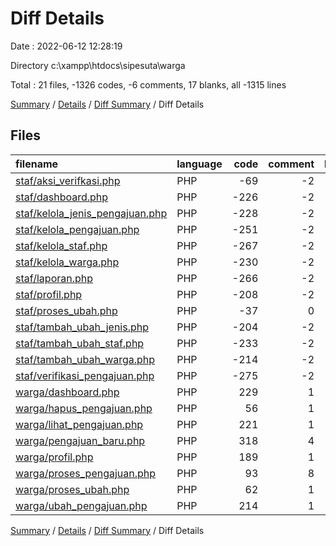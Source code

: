 # Diff Details

Date : 2022-06-12 12:28:19

Directory c:\\xampp\\htdocs\\sipesuta\\warga

Total : 21 files,  -1326 codes, -6 comments, 17 blanks, all -1315 lines

[Summary](results.md) / [Details](details.md) / [Diff Summary](diff.md) / Diff Details

## Files
| filename | language | code | comment | blank | total |
| :--- | :--- | ---: | ---: | ---: | ---: |
| [staf/aksi_verifkasi.php](/staf/aksi_verifkasi.php) | PHP | -69 | -2 | -12 | -83 |
| [staf/dashboard.php](/staf/dashboard.php) | PHP | -226 | -2 | -10 | -238 |
| [staf/kelola_jenis_pengajuan.php](/staf/kelola_jenis_pengajuan.php) | PHP | -228 | -2 | -12 | -242 |
| [staf/kelola_pengajuan.php](/staf/kelola_pengajuan.php) | PHP | -251 | -2 | -13 | -266 |
| [staf/kelola_staf.php](/staf/kelola_staf.php) | PHP | -267 | -2 | -22 | -291 |
| [staf/kelola_warga.php](/staf/kelola_warga.php) | PHP | -230 | -2 | -19 | -251 |
| [staf/laporan.php](/staf/laporan.php) | PHP | -266 | -2 | -13 | -281 |
| [staf/profil.php](/staf/profil.php) | PHP | -208 | -2 | -14 | -224 |
| [staf/proses_ubah.php](/staf/proses_ubah.php) | PHP | -37 | 0 | -8 | -45 |
| [staf/tambah_ubah_jenis.php](/staf/tambah_ubah_jenis.php) | PHP | -204 | -2 | -14 | -220 |
| [staf/tambah_ubah_staf.php](/staf/tambah_ubah_staf.php) | PHP | -233 | -2 | -18 | -253 |
| [staf/tambah_ubah_warga.php](/staf/tambah_ubah_warga.php) | PHP | -214 | -2 | -17 | -233 |
| [staf/verifikasi_pengajuan.php](/staf/verifikasi_pengajuan.php) | PHP | -275 | -2 | -29 | -306 |
| [warga/dashboard.php](/warga/dashboard.php) | PHP | 229 | 1 | 35 | 265 |
| [warga/hapus_pengajuan.php](/warga/hapus_pengajuan.php) | PHP | 56 | 1 | 10 | 67 |
| [warga/lihat_pengajuan.php](/warga/lihat_pengajuan.php) | PHP | 221 | 1 | 27 | 249 |
| [warga/pengajuan_baru.php](/warga/pengajuan_baru.php) | PHP | 318 | 4 | 49 | 371 |
| [warga/profil.php](/warga/profil.php) | PHP | 189 | 1 | 25 | 215 |
| [warga/proses_pengajuan.php](/warga/proses_pengajuan.php) | PHP | 93 | 8 | 24 | 125 |
| [warga/proses_ubah.php](/warga/proses_ubah.php) | PHP | 62 | 1 | 16 | 79 |
| [warga/ubah_pengajuan.php](/warga/ubah_pengajuan.php) | PHP | 214 | 1 | 32 | 247 |

[Summary](results.md) / [Details](details.md) / [Diff Summary](diff.md) / Diff Details
